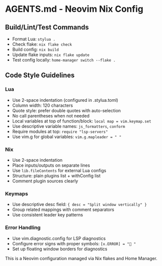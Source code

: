 # AGENTS.md - Neovim Nix Config

## Build/Lint/Test Commands
- Format Lua: `stylua .`
- Check flake: `nix flake check`
- Build config: `nix build`
- Update flake inputs: `nix flake update`
- Test config locally: `home-manager switch --flake .`

## Code Style Guidelines

### Lua
- Use 2-space indentation (configured in .stylua.toml)
- Column width: 120 characters
- Quote style: prefer double quotes with auto-selection
- No call parentheses when not needed
- Local variables at top of function/block: `local map = vim.keymap.set`
- Use descriptive variable names: `js_formatters`, `conform`
- Require modules at top: `require "lsp-servers"`
- Use vim.g for global variables: `vim.g.mapleader = " "`

### Nix
- Use 2-space indentation  
- Place inputs/outputs on separate lines
- Use `lib.fileContents` for external Lua configs
- Structure: plain plugins list + withConfig list
- Comment plugin sources clearly

### Keymaps
- Use descriptive desc field: `{ desc = "Split window vertically" }`
- Group related mappings with comment separators
- Use consistent leader key patterns

### Error Handling
- Use vim.diagnostic.config for LSP diagnostics
- Configure error signs with proper symbols: `[x.ERROR] = "󰅙 "`
- Set up floating window borders for diagnostics

This is a Neovim configuration managed via Nix flakes and Home Manager.